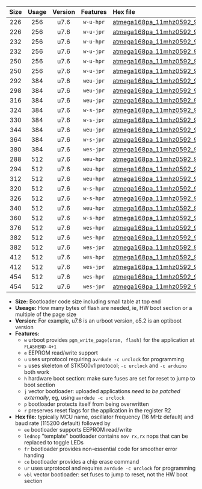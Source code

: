 |Size|Usage|Version|Features|Hex file|
|:-:|:-:|:-:|:-:|:--|
|226|256|u7.6|`w-u-hpr`|[atmega168pa_11mhz0592_9600bps_ur.hex](https://raw.githubusercontent.com/stefanrueger/urboot/main//atmega168pa_11mhz0592_9600bps_ur.hex)|
|226|256|u7.6|`w-u-jpr`|[atmega168pa_11mhz0592_9600bps_ur_vbl.hex](https://raw.githubusercontent.com/stefanrueger/urboot/main//atmega168pa_11mhz0592_9600bps_ur_vbl.hex)|
|232|256|u7.6|`w-u-hpr`|[atmega168pa_11mhz0592_9600bps_lednop_ur.hex](https://raw.githubusercontent.com/stefanrueger/urboot/main//atmega168pa_11mhz0592_9600bps_lednop_ur.hex)|
|232|256|u7.6|`w-u-jpr`|[atmega168pa_11mhz0592_9600bps_lednop_ur_vbl.hex](https://raw.githubusercontent.com/stefanrueger/urboot/main//atmega168pa_11mhz0592_9600bps_lednop_ur_vbl.hex)|
|250|256|u7.6|`w-u-hpr`|[atmega168pa_11mhz0592_9600bps_lednop_fr_ur.hex](https://raw.githubusercontent.com/stefanrueger/urboot/main//atmega168pa_11mhz0592_9600bps_lednop_fr_ur.hex)|
|250|256|u7.6|`w-u-jpr`|[atmega168pa_11mhz0592_9600bps_lednop_fr_ur_vbl.hex](https://raw.githubusercontent.com/stefanrueger/urboot/main//atmega168pa_11mhz0592_9600bps_lednop_fr_ur_vbl.hex)|
|292|384|u7.6|`weu-jpr`|[atmega168pa_11mhz0592_9600bps_ee_ur_vbl.hex](https://raw.githubusercontent.com/stefanrueger/urboot/main//atmega168pa_11mhz0592_9600bps_ee_ur_vbl.hex)|
|298|384|u7.6|`weu-jpr`|[atmega168pa_11mhz0592_9600bps_ee_lednop_ur_vbl.hex](https://raw.githubusercontent.com/stefanrueger/urboot/main//atmega168pa_11mhz0592_9600bps_ee_lednop_ur_vbl.hex)|
|316|384|u7.6|`weu-jpr`|[atmega168pa_11mhz0592_9600bps_ee_lednop_fr_ur_vbl.hex](https://raw.githubusercontent.com/stefanrueger/urboot/main//atmega168pa_11mhz0592_9600bps_ee_lednop_fr_ur_vbl.hex)|
|324|384|u7.6|`w-s-jpr`|[atmega168pa_11mhz0592_9600bps_vbl.hex](https://raw.githubusercontent.com/stefanrueger/urboot/main//atmega168pa_11mhz0592_9600bps_vbl.hex)|
|330|384|u7.6|`w-s-jpr`|[atmega168pa_11mhz0592_9600bps_lednop_vbl.hex](https://raw.githubusercontent.com/stefanrueger/urboot/main//atmega168pa_11mhz0592_9600bps_lednop_vbl.hex)|
|344|384|u7.6|`weu-jpr`|[atmega168pa_11mhz0592_9600bps_ee_lednop_fr_ce_ur_vbl.hex](https://raw.githubusercontent.com/stefanrueger/urboot/main//atmega168pa_11mhz0592_9600bps_ee_lednop_fr_ce_ur_vbl.hex)|
|364|384|u7.6|`w-s-jpr`|[atmega168pa_11mhz0592_9600bps_lednop_fr_vbl.hex](https://raw.githubusercontent.com/stefanrueger/urboot/main//atmega168pa_11mhz0592_9600bps_lednop_fr_vbl.hex)|
|380|384|u7.6|`wes-jpr`|[atmega168pa_11mhz0592_9600bps_ee_vbl.hex](https://raw.githubusercontent.com/stefanrueger/urboot/main//atmega168pa_11mhz0592_9600bps_ee_vbl.hex)|
|288|512|u7.6|`weu-hpr`|[atmega168pa_11mhz0592_9600bps_ee_ur.hex](https://raw.githubusercontent.com/stefanrueger/urboot/main//atmega168pa_11mhz0592_9600bps_ee_ur.hex)|
|294|512|u7.6|`weu-hpr`|[atmega168pa_11mhz0592_9600bps_ee_lednop_ur.hex](https://raw.githubusercontent.com/stefanrueger/urboot/main//atmega168pa_11mhz0592_9600bps_ee_lednop_ur.hex)|
|312|512|u7.6|`weu-hpr`|[atmega168pa_11mhz0592_9600bps_ee_lednop_fr_ur.hex](https://raw.githubusercontent.com/stefanrueger/urboot/main//atmega168pa_11mhz0592_9600bps_ee_lednop_fr_ur.hex)|
|320|512|u7.6|`w-s-hpr`|[atmega168pa_11mhz0592_9600bps.hex](https://raw.githubusercontent.com/stefanrueger/urboot/main//atmega168pa_11mhz0592_9600bps.hex)|
|326|512|u7.6|`w-s-hpr`|[atmega168pa_11mhz0592_9600bps_lednop.hex](https://raw.githubusercontent.com/stefanrueger/urboot/main//atmega168pa_11mhz0592_9600bps_lednop.hex)|
|340|512|u7.6|`weu-hpr`|[atmega168pa_11mhz0592_9600bps_ee_lednop_fr_ce_ur.hex](https://raw.githubusercontent.com/stefanrueger/urboot/main//atmega168pa_11mhz0592_9600bps_ee_lednop_fr_ce_ur.hex)|
|360|512|u7.6|`w-s-hpr`|[atmega168pa_11mhz0592_9600bps_lednop_fr.hex](https://raw.githubusercontent.com/stefanrueger/urboot/main//atmega168pa_11mhz0592_9600bps_lednop_fr.hex)|
|376|512|u7.6|`wes-hpr`|[atmega168pa_11mhz0592_9600bps_ee.hex](https://raw.githubusercontent.com/stefanrueger/urboot/main//atmega168pa_11mhz0592_9600bps_ee.hex)|
|382|512|u7.6|`wes-hpr`|[atmega168pa_11mhz0592_9600bps_ee_lednop.hex](https://raw.githubusercontent.com/stefanrueger/urboot/main//atmega168pa_11mhz0592_9600bps_ee_lednop.hex)|
|382|512|u7.6|`wes-jpr`|[atmega168pa_11mhz0592_9600bps_ee_lednop_vbl.hex](https://raw.githubusercontent.com/stefanrueger/urboot/main//atmega168pa_11mhz0592_9600bps_ee_lednop_vbl.hex)|
|412|512|u7.6|`wes-hpr`|[atmega168pa_11mhz0592_9600bps_ee_lednop_fr.hex](https://raw.githubusercontent.com/stefanrueger/urboot/main//atmega168pa_11mhz0592_9600bps_ee_lednop_fr.hex)|
|412|512|u7.6|`wes-jpr`|[atmega168pa_11mhz0592_9600bps_ee_lednop_fr_vbl.hex](https://raw.githubusercontent.com/stefanrueger/urboot/main//atmega168pa_11mhz0592_9600bps_ee_lednop_fr_vbl.hex)|
|454|512|u7.6|`wes-hpr`|[atmega168pa_11mhz0592_9600bps_ee_lednop_fr_ce.hex](https://raw.githubusercontent.com/stefanrueger/urboot/main//atmega168pa_11mhz0592_9600bps_ee_lednop_fr_ce.hex)|
|454|512|u7.6|`wes-jpr`|[atmega168pa_11mhz0592_9600bps_ee_lednop_fr_ce_vbl.hex](https://raw.githubusercontent.com/stefanrueger/urboot/main//atmega168pa_11mhz0592_9600bps_ee_lednop_fr_ce_vbl.hex)|

- **Size:** Bootloader code size including small table at top end
- **Useage:** How many bytes of flash are needed, ie, HW boot section or a multiple of the page size
- **Version:** For example, u7.6 is an urboot version, o5.2 is an optiboot version
- **Features:**
  + `w` urboot provides `pgm_write_page(sram, flash)` for the application at `FLASHEND-4+1`
  + `e` EEPROM read/write support
  + `u` uses urprotocol requiring `avrdude -c urclock` for programming
  + `s` uses skeleton of STK500v1 protocol; `-c urclock` and `-c arduino` both work
  + `h` hardware boot section: make sure fuses are set for reset to jump to boot section
  + `j` vector bootloader: uploaded applications *need to be patched externally*, eg, using `avrdude -c urclock`
  + `p` bootloader protects itself from being overwritten
  + `r` preserves reset flags for the application in the register R2
- **Hex file:** typically MCU name, oscillator frequency (16 MHz default) and baud rate (115200 default) followed by
  + `ee` bootloader supports EEPROM read/write
  + `lednop` "template" bootloader contains `mov rx,rx` nops that can be replaced to toggle LEDs
  + `fr` bootloader provides non-essential code for smoother error handing
  + `ce` bootloader provides a chip erase command
  + `ur` uses urprotocol and requires `avrdude -c urclock` for programming
  + `vbl` vector bootloader: set fuses to jump to reset, not the HW boot section
